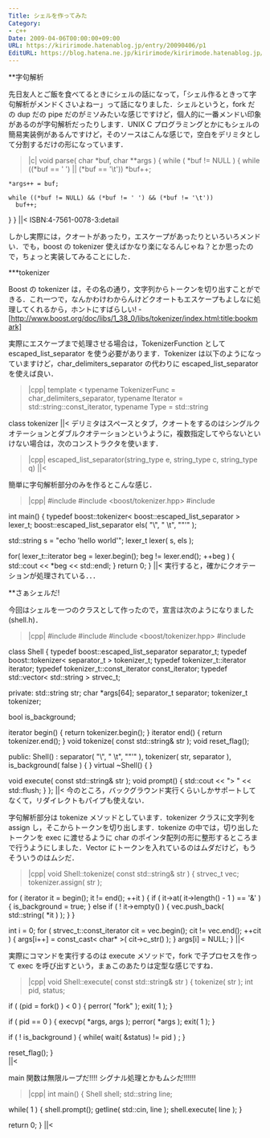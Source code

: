 ```yaml
---
Title: シェルを作ってみた
Category:
- c++
Date: 2009-04-06T00:00:00+09:00
URL: https://kiririmode.hatenablog.jp/entry/20090406/p1
EditURL: https://blog.hatena.ne.jp/kiririmode/kiririmode.hatenablog.jp/atom/entry/8454420450078213258
---
```



**字句解析

先日友人とご飯を食べてるときにシェルの話になって，「シェル作るときって字句解析がメンドくさいよねー」って話になりました．シェルというと，fork だの dup だの pipe だのがミソみたいな感じですけど，個人的に一番メンドい印象があるのが字句解析だったりします．UNIX C プログラミングとかにもシェルの簡易実装例があるんですけど，そのソースはこんな感じで，空白をデリミタとして分割するだけの形になっています．
>|c|
void parse( char *buf, char **args ) {
  while ( *buf != NULL ) {
    while ((*buf == ' ') || (*buf == '\t'))
      *buf++;

    *args++ = buf;

    while ((*buf != NULL) && (*buf != ' ') && (*buf != '\t'))
      buf++;
  }
}
||<
ISBN:4-7561-0078-3:detail 

しかし実際には，クオートがあったり，エスケープがあったりといろいろメンドい．でも，boost の tokenizer 使えばかなり楽になるんじゃね？とか思ったので，ちょっと実装してみることにした．

***tokenizer

Boost の tokenizer は，その名の通り，文字列からトークンを切り出すことができる．これ一つで，なんかわけわからんけどクオートもエスケープもよしなに処理してくれるから，ホントにすばらしい!
-[http://www.boost.org/doc/libs/1_38_0/libs/tokenizer/index.html:title:bookmark]

実際にエスケープまで処理させる場合は，TokenizerFunction として escaped_list_separator を使う必要があります．Tokenizer は以下のようになっていますけど，char_delimiters_separator の代わりに escaped_list_separator を使えば良い．
>|cpp|
  template <
    typename TokenizerFunc = char_delimiters_separator<char>, 
    typename Iterator = std::string::const_iterator,
    typename Type = std::string
  >
  class tokenizer 
||<
デリミタはスペースとタブ，クオートをするのはシングルクオテーションとダブルクオテーションというように，複数指定してやらないといけない場合は，次のコンストラクタを使います．
>|cpp|
    escaped_list_separator(string_type e, string_type c, string_type q)
||<

簡単に字句解析部分のみを作るとこんな感じ．
>|cpp|
#include <iostream>
#include <boost/tokenizer.hpp>
#include <string>

int main() {
  typedef boost::tokenizer< boost::escaped_list_separator<char> > lexer_t;
  boost::escaped_list_separator<char> els( "\\", " \t", "\"\'" );

  std::string s = "echo 'hello world'";
  lexer_t lexer( s, els );
  
  for( lexer_t::iterator beg = lexer.begin(); beg != lexer.end(); ++beg ) {
    std::cout << *beg << std::endl;
  }
  return 0;
}
||<
実行すると，確かにクオテーションが処理されている．．．

**さぁシェルだ!

今回はシェルを一つのクラスとして作ったので，宣言は次のようになりました(shell.h)．
>|cpp|
#include <vector>
#include <iostream>
#include <boost/tokenizer.hpp>
#include <string>

class Shell {
  typedef boost::escaped_list_separator<char> separator_t;
  typedef boost::tokenizer< separator_t >     tokenizer_t;
  typedef tokenizer_t::iterator               iterator;
  typedef tokenizer_t::const_iterator         const_iterator;
  typedef std::vector< std::string >          strvec_t;

private:
  std::string str;
  char *args[64];
  separator_t separator;
  tokenizer_t tokenizer;

  bool is_background;

  iterator begin() { return tokenizer.begin(); }
  iterator end()   { return tokenizer.end();   }
  void tokenize( const std::string& str );
  void reset_flag();

public:
  Shell() : separator( "\\", " \t", "\"\'" ), tokenizer( str, separator ),
            is_background( false ) { }
  virtual ~Shell() { }

  void execute( const std::string& str );
  void prompt() { std::cout << "> " << std::flush; } 
};
||<
今のところ，バックグラウンド実行くらいしかサポートしてなくて，リダイレクトもパイプも使えない．

字句解析部分は tokenize メソッドとしています．tokenizer クラスに文字列を assign し，そこからトークンを切り出します．tokenize の中では，切り出したトークンを exec に渡せるように char のポインタ配列の形に整形するところまで行うようにしました．Vector にトークンを入れているのはムダだけど，もうそういうのはムシだ．
>|cpp|
void Shell::tokenize( const std::string& str ) {
  strvec_t vec;
  tokenizer.assign( str );

  for ( iterator it = begin(); it != end(); ++it ) {
    if ( it->at( it->length() - 1 ) == '&' ) { is_background = true; }
    else if ( ! it->empty() ) { vec.push_back( std::string( *it ) ); }
  }

  int i = 0;
  for ( strvec_t::const_iterator cit = vec.begin(); cit != vec.end(); ++cit ) {
    args[i++] = const_cast< char* >( cit->c_str() );
  }
  args[i] = NULL;
}
||<

実際にコマンドを実行するのは execute メソッドで，fork で子プロセスを作って exec を呼び出すという，まぁこのあたりは定型な感じですね．
>|cpp|
void Shell::execute( const std::string& str ) {
  tokenize( str );
  int pid, status;

  if ( (pid = fork() ) < 0 ) {
    perror( "fork" );
    exit( 1 );
  }

  if ( pid == 0 ) {
    execvp( *args, args );
    perror( *args );
    exit( 1 );
  }

  if ( ! is_background ) {
    while( wait( &status) != pid )
      ;
  }

  reset_flag();
}  
||<

main 関数は無限ループだ!!!! シグナル処理とかもムシだ!!!!!!
>|cpp|
int main() {
  Shell shell;
  std::string line;

  while( 1 ) {
    shell.prompt();
    getline( std::cin, line );
    shell.execute( line );
  }

  return 0;
}
||<
